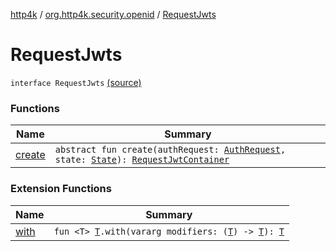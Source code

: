 [http4k](../../index.md) / [org.http4k.security.openid](../index.md) / [RequestJwts](./index.md)

# RequestJwts

`interface RequestJwts` [(source)](https://github.com/http4k/http4k/blob/master/http4k-security-oauth/src/main/kotlin/org/http4k/security/openid/RequestJwts.kt#L6)

### Functions

| Name | Summary |
|---|---|
| [create](create.md) | `abstract fun create(authRequest: `[`AuthRequest`](../../org.http4k.security.oauth.server/-auth-request/index.md)`, state: `[`State`](../../org.http4k.security/-state/index.md)`): `[`RequestJwtContainer`](../-request-jwt-container/index.md) |

### Extension Functions

| Name | Summary |
|---|---|
| [with](../../org.http4k.core/with.md) | `fun <T> `[`T`](../../org.http4k.core/with.md#T)`.with(vararg modifiers: (`[`T`](../../org.http4k.core/with.md#T)`) -> `[`T`](../../org.http4k.core/with.md#T)`): `[`T`](../../org.http4k.core/with.md#T) |
